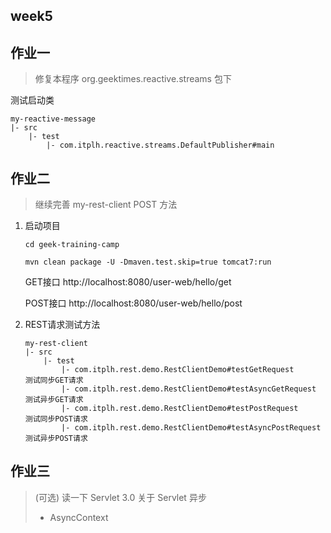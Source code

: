 ## week5

## 作业一

> 修复本程序 org.geektimes.reactive.streams 包下

测试启动类

```
my-reactive-message
|- src
    |- test
        |- com.itplh.reactive.streams.DefaultPublisher#main
```

## 作业二

> 继续完善 my-rest-client POST 方法

1. 启动项目

   ```
   cd geek-training-camp
   
   mvn clean package -U -Dmaven.test.skip=true tomcat7:run
   ```
   
   GET接口 http://localhost:8080/user-web/hello/get
   
   POST接口 http://localhost:8080/user-web/hello/post

2. REST请求测试方法

    ```
    my-rest-client
    |- src
        |- test
            |- com.itplh.rest.demo.RestClientDemo#testGetRequest       测试同步GET请求
            |- com.itplh.rest.demo.RestClientDemo#testAsyncGetRequest  测试异步GET请求
            |- com.itplh.rest.demo.RestClientDemo#testPostRequest      测试同步POST请求
            |- com.itplh.rest.demo.RestClientDemo#testAsyncPostRequest 测试异步POST请求
    ```

## 作业三

> (可选) 读一下 Servlet 3.0 关于 Servlet 异步
> - AsyncContext
